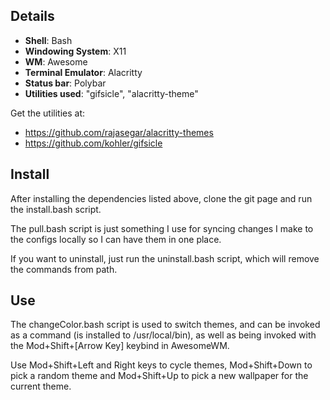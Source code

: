 ## Details
+ **Shell**: Bash
+ **Windowing System**: X11
+ **WM**: Awesome
+ **Terminal Emulator**: Alacritty
+ **Status bar**: Polybar
+ **Utilities used**: "gifsicle", "alacritty-theme"

Get the utilities at:
+ https://github.com/rajasegar/alacritty-themes
+ https://github.com/kohler/gifsicle

## Install

After installing the dependencies listed above, clone the git page and run the install.bash script. 

The pull.bash script is just something I use for syncing changes I make to the configs locally so I can have them in one place. 


If you want to uninstall, just run the uninstall.bash script, which will remove the commands from path. 

## Use

The changeColor.bash script is used to switch themes, and can be invoked as a command (is installed to /usr/local/bin), as well as being invoked with the Mod+Shift+[Arrow Key] keybind in AwesomeWM. 

Use Mod+Shift+Left and Right keys to cycle themes, Mod+Shift+Down to pick a random theme and Mod+Shift+Up to pick a new wallpaper for the current theme. 
